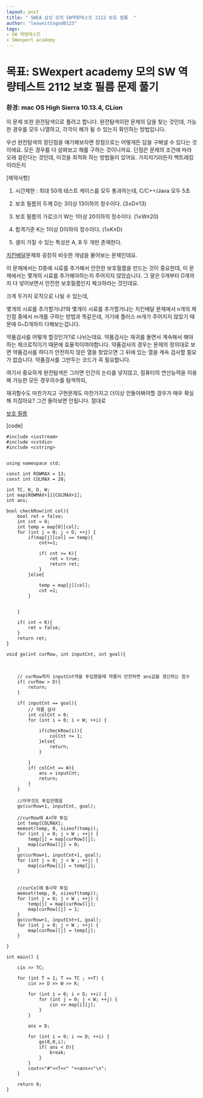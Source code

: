 ```yaml
---
layout: post
title: " SWEA 삼성 모의 SW역량테스트 2112 보호 필름  "
author: "leaveittogod0123"
tags:
- SW 역량테스트
- SWexpert academy
---
```


# 목표: SWexpert academy 모의 SW 역량테스트 2112 보호 필름 문제 풀기
### 환경: mac OS High Sierra 10.13.4, CLion

이 문제 또한 완전탐색으로 풀려고 합니다.
완전탐색이란 문제의 답을 찾는 것인데, 가능한 경우를 모두 나열하고, 각각이 해가 될 수 있는지 확인하는 방법입니다.

우선 완전탐색의 장단점을 얘기해보자면
장점으로는 어떻게든 답을 구해낼 수 있다는 것이에요. 모든 경우를 다 살펴보고 해를 구하는 것이니까요.
단점은 문제의 조건에 따라 오래 걸린다는 것인데, 이것을 최적화 하는 방법들이 있어요. 가지치기라든지 백트래킹이라든지

[제약사항]

1. 시간제한 : 최대 50개 테스트 케이스를 모두 통과하는데, C/C++/Java 모두 5초

2. 보호 필름의 두께 D는 3이상 13이하의 정수이다. (3≤D≤13)

3. 보호 필름의 가로크기 W는 1이상 20이하의 정수이다. (1≤W≤20)

4. 합격기준 K는 1이상 D이하의 정수이다. (1≤K≤D)

5. 셀이 가질 수 있는 특성은 A, B 두 개만 존재한다.

[치킨배달](https://www.acmicpc.net/problem/15686)문제와 굉장히 비슷한 개념을 물어보는 문제인데요.

이 문제에서는 D층에 시료를 추가해서 안전한 보호필름을 만드는 것이 중요한데,
이 문제에서는 몇개의 시료를 추가해야하는지 주어지지 않았습니다. 그 말은 0개부터 D개까지 다 넣어보면서 안전한 보호필름인지 체크하라는 것인데요.

크게 두가지 로직으로 나뉠 수 있는데,

몇개의 시료를 추가할거냐?와 몇개이 시료를 추가할거냐는 치킨배달 문제에서 n개의 체인점 중에서 m개를 구하는 방법과 똑같은데, 거기에 플러스 m개가 주어지지 않았기 때문에 0~D개까지 다해보는겁니다.


약품검사를 어떻게 할것인가?로 나뉘는데요.  약품검사는 재귀를 돌면서 계속해서 해야하는 체크로직이기 때문에 효율적이여야합니다.
약품검사의 경우는 문제의 정의대로 보면 약품검사를 하다가 안전하지 않은 열을 찾았으면
그 뒤에 있는 열을 계속 검사할 필요가 없습니다. 약품검사를 그만두는 코드가 꼭 필요합니다.


여기서 중요하게 완전탐색은 그러면 인간의 논리를 넣지않고, 컴퓨터의 연산능력을 이용해 가능한 모든 경우의수를 탐색하되,

재귀함수도 마찬가지고 구현문제도 마찬가지고 더이상 안돌아봐야할 경우가 매우 확실해 지잖아요? 그건 돌아보면 안됩니다. 절대로 



[보호 필름](https://www.swexpertacademy.com/main/code/problem/problemDetail.do?contestProbId=AV5V1SYKAaUDFAWu&categoryId=AV5V1SYKAaUDFAWu&categoryType=CODE)

[code]
~~~
#include <iostream>
#include <cstdio>
#include <cstring>
 
 
using namespace std;
 
const int ROWMAX = 13;
const int COLMAX = 20;
 
int TC, K, D, W;
int map[ROWMAX+1][COLMAX+1];
int ans;
 
bool checkRow(int col){
    bool ret = false;
    int cnt = 0;
    int temp = map[0][col];
    for (int j = 0; j < D; ++j) {
        if(map[j][col] == temp){
            cnt+=1;
 
            if( cnt >= K){
                ret = true;
                return ret;
            }
        }else{
 
            temp = map[j][col];
            cnt =1;
        }
 
 
    }
 
    if( cnt < K){
        ret = false;
    }
    return ret;
}
 
void go(int curRow, int inputCnt, int goal){
 
 
 
    // curRow까지 inputCnt약을 투입했을때 약품이 안전하면 ans값을 갱신하는 함수
    if( curRow > D){
        return;
    }
 
    if( inputCnt == goal){
        // 약품 검사
        int colCnt = 0;
        for (int i = 0; i < W; ++i) {
 
            if(checkRow(i)){
                colCnt += 1;
            }else{
                return;
            }
 
        }
        if( colCnt == W){
            ans = inputCnt;
            return;
        }
    }
 
    //아무것도 투입안했음
    go(curRow+1, inputCnt, goal);
 
    //curRow에 A시약 투입
    int temp[COLMAX];
    memset(temp, 0, sizeof(temp));
    for (int j = 0; j < W ; ++j) {
        temp[j] = map[curRow][j];
        map[curRow][j] = 0;
    }
    go(curRow+1, inputCnt+1, goal);
    for (int j = 0; j < W ; ++j) {
        map[curRow][j] = temp[j];
    }
 
 
    //curCol에 B시약 투입
    memset(temp, 0, sizeof(temp));
    for (int j = 0; j < W ; ++j) {
        temp[j] = map[curRow][j];
        map[curRow][j] = 1;
    }
    go(curRow+1, inputCnt+1, goal);
    for (int j = 0; j < W ; ++j) {
        map[curRow][j] = temp[j];
    }
 
}
 
int main() {
 
    cin >> TC;
 
    for (int T = 1; T <= TC ; ++T) {
        cin >> D >> W >> K;
 
        for (int i = 0; i < D; ++i) {
            for (int j = 0; j < W; ++j) {
                cin >> map[i][j];
            }
        }
 
        ans = D;
 
        for (int i = 0; i <= D; ++i) {
            go(0,0,i);
            if( ans < D){
                break;
            }
        }
        cout<<"#"<<T<<" "<<ans<<"\n";
    }
 
    return 0;
}
~~~
